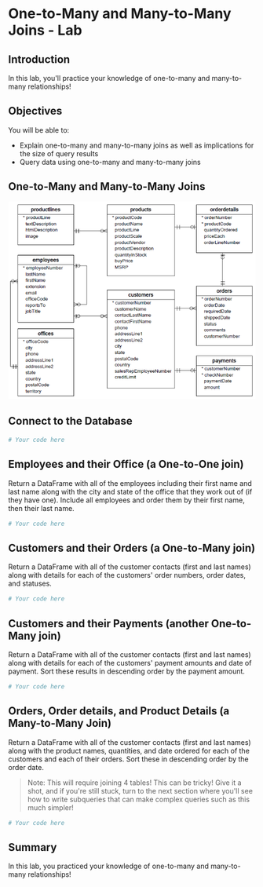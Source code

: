 
# One-to-Many and Many-to-Many Joins - Lab

## Introduction

In this lab, you'll practice your knowledge of one-to-many and many-to-many relationships!

## Objectives

You will be able to:
* Explain one-to-many and many-to-many joins as well as implications for the size of query results
* Query data using one-to-many and many-to-many joins

## One-to-Many and Many-to-Many Joins
<img src='images/Database-Schema.png' width="600">

## Connect to the Database


```python
# Your code here
```

## Employees and their Office (a One-to-One join)

Return a DataFrame with all of the employees including their first name and last name along with the city and state of the office that they work out of (if they have one). Include all employees and order them by their first name, then their last name.


```python
# Your code here
```

## Customers and their Orders (a One-to-Many join)

Return a DataFrame with all of the customer contacts (first and last names) along with details for each of the customers' order numbers, order dates, and statuses.


```python
# Your code here
```

## Customers and their Payments (another One-to-Many join)

Return a DataFrame with all of the customer contacts (first and last names) along with details for each of the customers' payment amounts and date of payment. Sort these results in descending order by the payment amount. 


```python
# Your code here
```

## Orders, Order details, and Product Details (a Many-to-Many Join)

Return a DataFrame with all of the customer contacts (first and last names) along with the product names, quantities, and date ordered for each of the customers and each of their orders. Sort these in descending order by the order date.

> Note: This will require joining 4 tables! This can be tricky! Give it a shot, and if you're still stuck, turn to the next section where you'll see how to write subqueries that can make complex queries such as this much simpler!


```python
# Your code here
```

## Summary

In this lab, you practiced your knowledge of one-to-many and many-to-many relationships!
